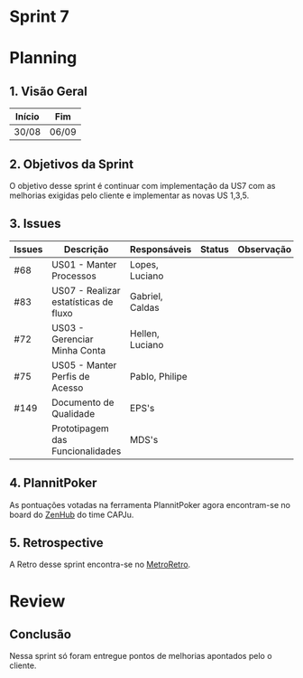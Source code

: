 # Sprint 7

# Planning

## 1. Visão Geral

| Início | Fim   |
| ------ | ----- |
| 30/08  | 06/09 |

## 2. Objetivos da Sprint

O objetivo desse sprint é continuar com implementação da US7 com as melhorias exigidas pelo cliente e implementar as novas US 1,3,5.

## 3. Issues

| Issues | Descrição                             | Responsáveis    | Status | Observação |
| ------ | ------------------------------------- | --------------- | ------ | ---------- |
| #68    | US01 - Manter Processos               | Lopes, Luciano  |        |            |
| #83    | US07 - Realizar estatísticas de fluxo | Gabriel, Caldas |        |            |
| #72    | US03 - Gerenciar Minha Conta          | Hellen, Luciano |        |            |
| #75    | US05 - Manter Perfis de Acesso        | Pablo, Philipe  |        |            |
| #149   | Documento de Qualidade                | EPS's           |        |            |
|        | Prototipagem das Funcionalidades      | MDS's           |        |            |

## 4. PlannitPoker

As pontuações votadas na ferramenta PlannitPoker agora encontram-se no board do [ZenHub](https://github.com/fga-eps-mds/2022-1-CAPJu-Doc#workspaces/2022-1-capju-62b4faabaec0e60011fcf170/board) do time CAPJu.

## 5. Retrospective

A Retro desse sprint encontra-se no [MetroRetro](https://metroretro.io/board/LBFXV1LCP89B).

# Review

## Conclusão

Nessa sprint só foram entregue pontos de melhorias apontados pelo o cliente.
